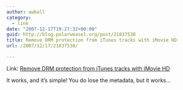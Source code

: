 ```yaml
---
author: awball
category:
  - link
date: "2007-12-17T19:27:32+00:00"
guid: http://blog.polarweasel.org/post/21837538
title: Remove DRM protection from iTunes tracks with iMovie HD
url: /2007/12/17/21837538/

---
```

Link: [Remove DRM protection from iTunes tracks with iMovie HD](http://5thirtyone.com/archives/873)

It works, and it’s simple! You do lose the metadata, but it works…
